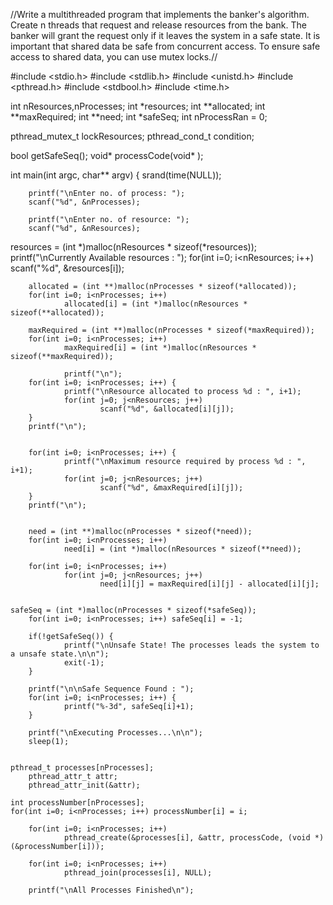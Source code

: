 //Write a multithreaded program that implements the banker's algorithm. Create n threads that request and release resources from the bank. The banker will grant the request only if it leaves the system in a safe state. It is important that shared data be safe from concurrent access. To ensure safe access to shared data, you can use mutex locks.//

#include <stdio.h>
#include <stdlib.h>
#include <unistd.h>
#include <pthread.h>
#include <stdbool.h>
#include <time.h>

int nResources,nProcesses;
int *resources;
int **allocated;
int **maxRequired;
int **need;
int *safeSeq;
int nProcessRan = 0;

pthread_mutex_t lockResources;
pthread_cond_t condition;

bool getSafeSeq();
void* processCode(void* );

int main(int argc, char** argv) {
	srand(time(NULL));

        printf("\nEnter no. of process: ");
        scanf("%d", &nProcesses);

        printf("\nEnter no. of resource: ");
        scanf("%d", &nResources);
resources = (int *)malloc(nResources * sizeof(*resources));
        printf("\nCurrently Available resources : ");
        for(int i=0; i<nResources; i++)
                scanf("%d", &resources[i]);

        allocated = (int **)malloc(nProcesses * sizeof(*allocated));
        for(int i=0; i<nProcesses; i++)
                allocated[i] = (int *)malloc(nResources * sizeof(**allocated));

        maxRequired = (int **)malloc(nProcesses * sizeof(*maxRequired));
        for(int i=0; i<nProcesses; i++)
                maxRequired[i] = (int *)malloc(nResources * sizeof(**maxRequired));

                printf("\n");
        for(int i=0; i<nProcesses; i++) {
                printf("\nResource allocated to process %d : ", i+1);
                for(int j=0; j<nResources; j++)
                        scanf("%d", &allocated[i][j]);
        }
        printf("\n");

	
        for(int i=0; i<nProcesses; i++) {
                printf("\nMaximum resource required by process %d : ", i+1);
                for(int j=0; j<nResources; j++)
                        scanf("%d", &maxRequired[i][j]);
        }
        printf("\n");

	
        need = (int **)malloc(nProcesses * sizeof(*need));
        for(int i=0; i<nProcesses; i++)
                need[i] = (int *)malloc(nResources * sizeof(**need));

        for(int i=0; i<nProcesses; i++)
                for(int j=0; j<nResources; j++)
                        need[i][j] = maxRequired[i][j] - allocated[i][j];

	
	safeSeq = (int *)malloc(nProcesses * sizeof(*safeSeq));
        for(int i=0; i<nProcesses; i++) safeSeq[i] = -1;

        if(!getSafeSeq()) {
                printf("\nUnsafe State! The processes leads the system to a unsafe state.\n\n");
                exit(-1);
        }

        printf("\n\nSafe Sequence Found : ");
        for(int i=0; i<nProcesses; i++) {
                printf("%-3d", safeSeq[i]+1);
        }

        printf("\nExecuting Processes...\n\n");
        sleep(1);
	
	
	pthread_t processes[nProcesses];
        pthread_attr_t attr;
        pthread_attr_init(&attr);

	int processNumber[nProcesses];
	for(int i=0; i<nProcesses; i++) processNumber[i] = i;

        for(int i=0; i<nProcesses; i++)
                pthread_create(&processes[i], &attr, processCode, (void *)(&processNumber[i]));

        for(int i=0; i<nProcesses; i++)
                pthread_join(processes[i], NULL);

        printf("\nAll Processes Finished\n");	
	
